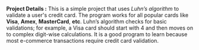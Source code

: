**Project Details :**
This is a simple project that uses *Luhn’s algorithm* to validate a user's credit card. The program works for all popular cards like **Visa**, **Amex**, **MasterCard**, **etc**. Luhn’s algorithm checks for basic validations; for example, a Visa card should start with 4 and then moves on to complex digit-wise calculations. It is a good program to learn because most e-commerce transactions require credit card validation.